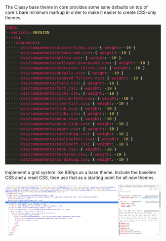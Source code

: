 The Classy base theme in core provides some sane defaults on top of core's bare minimum markup in order to make it easier to create CSS-only themes.

![](/assets/classy_css.png)



Implement a grid system like 960gs as a base theme. Include the baseline CSS and a reset CSS, then use that as a starting point for all new themes.

![](/assets/grid-960-reset.png)

